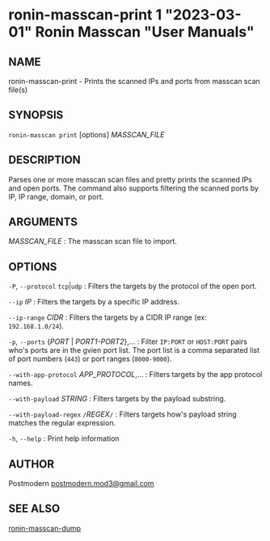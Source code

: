 # ronin-masscan-print 1 "2023-03-01" Ronin Masscan "User Manuals"

## NAME

ronin-masscan-print - Prints the scanned IPs and ports from masscan scan file(s)

## SYNOPSIS

`ronin-masscan print` [options] *MASSCAN_FILE*

## DESCRIPTION

Parses one or more masscan scan files and pretty prints the scanned IPs and
open ports. The command also supports filtering the scanned ports by IP,
IP range, domain, or port.

## ARGUMENTS

*MASSCAN_FILE*
: The masscan scan file to import.

## OPTIONS

`-P`, `--protocol` `tcp`|`udp`
: Filters the targets by the protocol of the open port.

`--ip` *IP*
: Filters the targets by a specific IP address.

`--ip-range` *CIDR*
: Filters the targets by a CIDR IP range (ex: `192.168.1.0/24`).

`-p`, `--ports` {*PORT* | *PORT1-PORT2*},...
: Filter `IP:PORT` or `HOST:PORT` pairs who's ports are in the gvien port list.
  The port list is a comma separated list of port numbers (`443`) or port
  ranges (`8000-9000`).

`--with-app-protocol` *APP_PROTOCOL*,...
: Filters targets by the app protocol names.

`--with-payload` *STRING*
: Filters targets by the payload substring.

`--with-payload-regex` `/`*REGEX*`/`
: Filters targets how's payload string matches the regular expression.

`-h`, `--help`
: Print help information

## AUTHOR

Postmodern <postmodern.mod3@gmail.com>

## SEE ALSO

[ronin-masscan-dump](ronin-masscan-dump.1.md)
